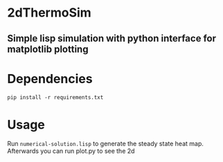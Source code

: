 # 2dThermoSim
## Simple lisp simulation with python interface for matplotlib plotting

# Dependencies

`pip install -r requirements.txt`

# Usage

Run `numerical-solution.lisp` to generate the steady state heat map. Afterwards you can run plot.py to see the 2d 